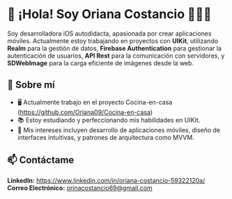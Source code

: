  # 👋 ¡Hola! Soy Oriana Costancio 👩🏻‍💻
 
Soy desarrolladora iOS autodidacta, apasionada por crear aplicaciones móviles. Actualmente estoy trabajando en proyectos con **UIKit**, utilizando **Realm** para la gestión de datos, **Firebase Authentication** para gestionar la autenticación de usuarios, **API Rest** para la comunicación con servidores, y **SDWebImage** para la carga eficiente de imágenes desde la web.
## 🚀 Sobre mí
- 🖥️ Actualmente trabajo en el proyecto Cocina-en-casa (https://github.com/Oriana09/Cocina-en-casa)
- 📚 Estoy estudiando y perfeccionando mis habilidades en UIKit.
- 🌟 Mis intereses incluyen desarrollo de aplicaciones móviles, diseño de interfaces intuitivas, y patrones de arquitectura como MVVM.

## 📫 Contáctame
**LinkedIn:** https://www.linkedin.com/in/oriana-costancio-59322120a/
**Correo Electrónico:** orinacostancio69@gmail.com

